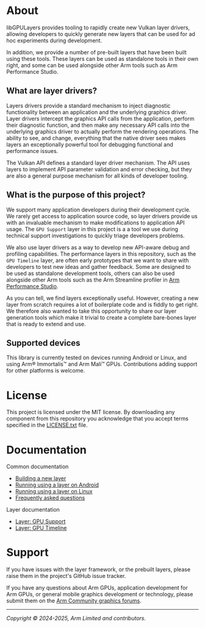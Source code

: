 # About

libGPULayers provides tooling to rapidly create new Vulkan layer drivers,
allowing developers to quickly generate new layers that can be used for
ad hoc experiments during development.

In addition, we provide a number of pre-built layers that have been built
using these tools. These layers can be used as standalone tools in their
own right, and some can be used alongside other Arm tools such as Arm
Performance Studio.

## What are layer drivers?

Layers drivers provide a standard mechanism to inject diagnostic functionality
between an application and the underlying graphics driver. Layer drivers
intercept the graphics API calls from the application, perform their diagnostic
function, and then make any necessary API calls into the underlying graphics
driver to actually perform the rendering operations. The ability to see, and
change, everything that the native driver sees makes layers an exceptionally
powerful tool for debugging functional and performance issues.

The Vulkan API defines a standard layer driver mechanism. The API uses layers
to implement API parameter validation and error checking, but they are also a
general purpose mechanism for all kinds of developer tooling.

## What is the purpose of this project?

We support many application developers during their development cycle. We
rarely get access to application source code, so layer drivers provide us with
an invaluable mechanism to make modifications to application API usage. The
`GPU Support` layer in this project is a a tool we use during technical support
investigations to quickly triage developers problems.

We also use layer drivers as a way to develop new API-aware debug and profiling
capabilities. The performance layers in this repository, such as the
`GPU Timeline` layer, are often early prototypes that we want to share with
developers to test new ideas and gather feedback. Some are designed to be used
as standalone development tools, others can also be used alongside other Arm
tools such as the Arm Streamline profiler in [Arm Performance Studio][2].

As you can tell, we find layers exceptionally useful. However, creating a new
layer from scratch requires a lot of boilerplate code and is fiddly to get
right. We therefore also wanted to take this opportunity to share our layer
generation tools which make it trivial to create a complete bare-bones layer
that is ready to extend and use.

## Supported devices

This library is currently tested on devices running Android or Linux, and using
Arm® Immortalis™ and Arm Mali™ GPUs. Contributions adding support for other
platforms is welcome.

# License

This project is licensed under the MIT license. By downloading any component
from this repository you acknowledge that you accept terms specified in the
[LICENSE.txt](LICENSE.txt) file.

# Documentation

Common documentation

* [Building a new layer](./docs/building.md)
* [Running using a layer on Android](./docs/running_android.md)
* [Running using a layer on Linux](./docs/running_linux.md)
* [Frequently asked questions](./docs/faq.md)

Layer documentation

* [Layer: GPU Support](./layer_gpu_support/LAYER_README.md)
* [Layer: GPU Timeline](./layer_gpu_support/LAYER_README.md)

# Support

If you have issues with the layer framework, or the prebuilt layers, please
raise them in the project's GitHub issue tracker.

If you have any questions about Arm GPUs, application development for Arm GPUs,
or general mobile graphics development or technology, please submit them on the
[Arm Community graphics forums][1].

- - -

_Copyright © 2024-2025, Arm Limited and contributors._

[1]: https://community.arm.com/support-forums/f/graphics-gaming-and-vr-forum/
[2]: https://developer.arm.com/Tools%20and%20Software/Arm%20Performance%20Studio
